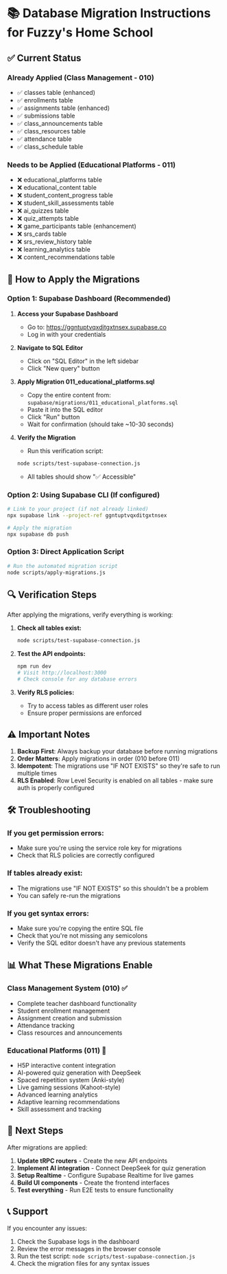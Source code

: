 # 📚 Database Migration Instructions for Fuzzy's Home School

## ✅ Current Status

### Already Applied (Class Management - 010)
- ✅ classes table (enhanced)
- ✅ enrollments table
- ✅ assignments table (enhanced)
- ✅ submissions table
- ✅ class_announcements table
- ✅ class_resources table
- ✅ attendance table
- ✅ class_schedule table

### Needs to be Applied (Educational Platforms - 011)
- ❌ educational_platforms table
- ❌ educational_content table
- ❌ student_content_progress table
- ❌ student_skill_assessments table
- ❌ ai_quizzes table
- ❌ quiz_attempts table
- ❌ game_participants table (enhancement)
- ❌ srs_cards table
- ❌ srs_review_history table
- ❌ learning_analytics table
- ❌ content_recommendations table

## 🚀 How to Apply the Migrations

### Option 1: Supabase Dashboard (Recommended)

1. **Access your Supabase Dashboard**
   - Go to: https://ggntuptvqxditgxtnsex.supabase.co
   - Log in with your credentials

2. **Navigate to SQL Editor**
   - Click on "SQL Editor" in the left sidebar
   - Click "New query" button

3. **Apply Migration 011_educational_platforms.sql**
   - Copy the entire content from: `supabase/migrations/011_educational_platforms.sql`
   - Paste it into the SQL editor
   - Click "Run" button
   - Wait for confirmation (should take ~10-30 seconds)

4. **Verify the Migration**
   - Run this verification script:
   ```bash
   node scripts/test-supabase-connection.js
   ```
   - All tables should show "✅ Accessible"

### Option 2: Using Supabase CLI (If configured)

```bash
# Link to your project (if not already linked)
npx supabase link --project-ref ggntuptvqxditgxtnsex

# Apply the migration
npx supabase db push
```

### Option 3: Direct Application Script

```bash
# Run the automated migration script
node scripts/apply-migrations.js
```

## 🔍 Verification Steps

After applying the migrations, verify everything is working:

1. **Check all tables exist:**
   ```bash
   node scripts/test-supabase-connection.js
   ```

2. **Test the API endpoints:**
   ```bash
   npm run dev
   # Visit http://localhost:3000
   # Check console for any database errors
   ```

3. **Verify RLS policies:**
   - Try to access tables as different user roles
   - Ensure proper permissions are enforced

## ⚠️ Important Notes

1. **Backup First**: Always backup your database before running migrations
2. **Order Matters**: Apply migrations in order (010 before 011)
3. **Idempotent**: The migrations use "IF NOT EXISTS" so they're safe to run multiple times
4. **RLS Enabled**: Row Level Security is enabled on all tables - make sure auth is properly configured

## 🛠️ Troubleshooting

### If you get permission errors:
- Make sure you're using the service role key for migrations
- Check that RLS policies are correctly configured

### If tables already exist:
- The migrations use "IF NOT EXISTS" so this shouldn't be a problem
- You can safely re-run the migrations

### If you get syntax errors:
- Make sure you're copying the entire SQL file
- Check that you're not missing any semicolons
- Verify the SQL editor doesn't have any previous statements

## 📊 What These Migrations Enable

### Class Management System (010) ✅
- Complete teacher dashboard functionality
- Student enrollment management
- Assignment creation and submission
- Attendance tracking
- Class resources and announcements

### Educational Platforms (011) 🚀
- H5P interactive content integration
- AI-powered quiz generation with DeepSeek
- Spaced repetition system (Anki-style)
- Live gaming sessions (Kahoot-style)
- Advanced learning analytics
- Adaptive learning recommendations
- Skill assessment and tracking

## 🔗 Next Steps

After migrations are applied:

1. **Update tRPC routers** - Create the new API endpoints
2. **Implement AI integration** - Connect DeepSeek for quiz generation
3. **Setup Realtime** - Configure Supabase Realtime for live games
4. **Build UI components** - Create the frontend interfaces
5. **Test everything** - Run E2E tests to ensure functionality

## 📞 Support

If you encounter any issues:
1. Check the Supabase logs in the dashboard
2. Review the error messages in the browser console
3. Run the test script: `node scripts/test-supabase-connection.js`
4. Check the migration files for any syntax issues